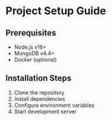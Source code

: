 # Project Setup Guide

## Prerequisites
- Node.js v16+
- MongoDB v4.4+
- Docker (optional)

## Installation Steps
1. Clone the repository
2. Install dependencies
3. Configure environment variables
4. Start development server 